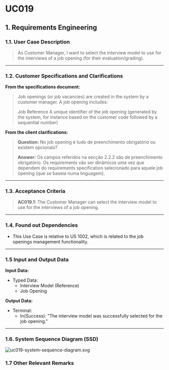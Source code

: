 # UC019

## 1. Requirements Engineering

### 1.1. User Case Description

> As Customer Manager, I want to select the interview model to use for the interviews of a job opening (for their evaluation/grading).

---

### 1.2. Customer Specifications and Clarifications

**From the specifications document:**

>Job openings (or job vacancies) are created in the system by a customer manager. A job opening
includes:
> 
>Job Reference A unique identifier of the job opening (generated by the system, for
instance based on the customer code followed by a sequential number)

**From the client clarifications:**

> **Question:** 
> No job opening é tudo de preenchimento obrigatório ou existem opcionais?
> 
> **Answer:** 
> Os campos referidos na secção 2.2.2 são de preenchimento obrigatório. Os requirements vão ser dinâmicos uma vez que dependem do requirements specification selecionado para aquele job opening (que se baseia numa linguagem).

---

### 1.3. Acceptance Criteria

> **AC019.1:** The Customer Manager can select the interview model to use for the interviews of a job opening.

---

### 1.4. Found out Dependencies

* This Use Case is relative to US 1002, which is related to the job openings management functionality.
---

### 1.5 Input and Output Data
**Input Data:**

* Typed Data:
  * Interview Model (Reference)
  * Job Opening

**Output Data:**

* Terminal:
    * In(Success): "The interview model was successfully selected for the job opening."

---

### 1.6. System Sequence Diagram (SSD)

![uc019-system-sequence-diagram.svg](svg%2Fuc006-system-sequence-diagram.svg)

### 1.7 Other Relevant Remarks


